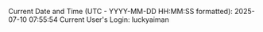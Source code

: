 Current Date and Time (UTC - YYYY-MM-DD HH:MM:SS formatted): 2025-07-10 07:55:54
Current User's Login: luckyaiman
